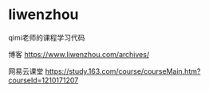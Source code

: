 # liwenzhou
qimi老师的课程学习代码

博客
https://www.liwenzhou.com/archives/

网易云课堂
https://study.163.com/course/courseMain.htm?courseId=1210171207

